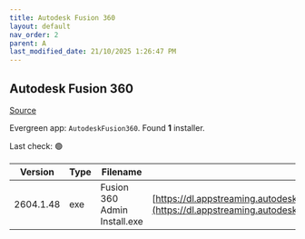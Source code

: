 ```yaml
---
title: Autodesk Fusion 360
layout: default
nav_order: 2
parent: A
last_modified_date: 21/10/2025 1:26:47 PM
---
```


## Autodesk Fusion 360

[Source](https://www.autodesk.com/products/fusion-360/overview)

Evergreen app: `AutodeskFusion360`. Found **1** installer.

Last check: 🟢

| Version   | Type | Filename                     | URI                                                                                                                                                                                            |
| --------- | ---- | ---------------------------- | ---------------------------------------------------------------------------------------------------------------------------------------------------------------------------------------------- |
| 2604.1.48 | exe  | Fusion 360 Admin Install.exe | [https://dl.appstreaming.autodesk.com/production/installers/Fusion%20360%20Admin%20Install.exe](https://dl.appstreaming.autodesk.com/production/installers/Fusion%20360%20Admin%20Install.exe) |
